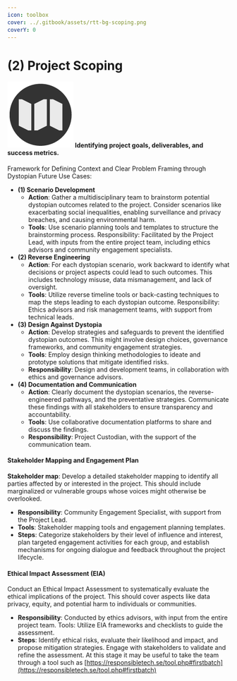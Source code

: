 ```yaml
---
icon: toolbox
cover: ../.gitbook/assets/rtt-bg-scoping.png
coverY: 0
---
```


# (2) Project Scoping

#### <img src="../.gitbook/assets/icon-w-scope.png" alt="https://www.notion.so/icons/forward_lightgray.svg" data-size="line"> Identifying project goals, deliverables, and success metrics.

Framework for Defining Context and Clear Problem Framing through Dystopian Future Use Cases:

* **(1) Scenario Development**
  * **Action**: Gather a multidisciplinary team to brainstorm potential dystopian outcomes related to the project. Consider scenarios like exacerbating social inequalities, enabling surveillance and privacy breaches, and causing environmental harm.
  * **Tools**: Use scenario planning tools and templates to structure the brainstorming process. Responsibility: Facilitated by the Project Lead, with inputs from the entire project team, including ethics advisors and community engagement specialists.
* **(2) Reverse Engineering**
  * **Action**: For each dystopian scenario, work backward to identify what decisions or project aspects could lead to such outcomes. This includes technology misuse, data mismanagement, and lack of oversight.
  * **Tools**: Utilize reverse timeline tools or back-casting techniques to map the steps leading to each dystopian outcome. Responsibility: Ethics advisors and risk management teams, with support from technical leads.
* **(3) Design Against Dystopia**
  * **Action**: Develop strategies and safeguards to prevent the identified dystopian outcomes. This might involve design choices, governance frameworks, and community engagement strategies.
  * **Tools**: Employ design thinking methodologies to ideate and prototype solutions that mitigate identified risks.
  * **Responsibility**: Design and development teams, in collaboration with ethics and governance advisors.
* **(4) Documentation and Communication**
  * **Action**: Clearly document the dystopian scenarios, the reverse-engineered pathways, and the preventative strategies. Communicate these findings with all stakeholders to ensure transparency and accountability.
  * **Tools**: Use collaborative documentation platforms to share and discuss the findings.
  * **Responsibility**: Project Custodian, with the support of the communication team.

#### Stakeholder Mapping and Engagement Plan

**Stakeholder map**: Develop a detailed stakeholder mapping to identify all parties affected by or interested in the project. This should include marginalized or vulnerable groups whose voices might otherwise be overlooked.

* **Responsibility**: Community Engagement Specialist, with support from the Project Lead.
* **Tools**: Stakeholder mapping tools and engagement planning templates.
* **Steps**: Categorize stakeholders by their level of influence and interest, plan targeted engagement activities for each group, and establish mechanisms for ongoing dialogue and feedback throughout the project lifecycle.

#### Ethical Impact Assessment (EIA)

Conduct an Ethical Impact Assessment to systematically evaluate the ethical implications of the project. This should cover aspects like data privacy, equity, and potential harm to individuals or communities.

* **Responsibility**: Conducted by ethics advisors, with input from the entire project team. Tools: Utilize EIA frameworks and checklists to guide the assessment.
* **Steps**: Identify ethical risks, evaluate their likelihood and impact, and propose mitigation strategies. Engage with stakeholders to validate and refine the assessment. At this stage it may be useful to take the team through a tool such as [https://responsibletech.se/tool.php#firstbatch](https://responsibletech.se/tool.php#firstbatch)
